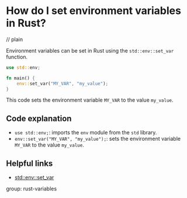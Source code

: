 # How do I set environment variables in Rust?
// plain

Environment variables can be set in Rust using the `std::env::set_var` function.

```rust
use std::env;

fn main() {
    env::set_var("MY_VAR", "my_value");
}
```

This code sets the environment variable `MY_VAR` to the value `my_value`.

## Code explanation


- `use std::env;`: imports the `env` module from the `std` library.
- `env::set_var("MY_VAR", "my_value");`: sets the environment variable `MY_VAR` to the value `my_value`.

## Helpful links

- [std::env::set_var](https://doc.rust-lang.org/std/env/fn.set_var.html)

group: rust-variables